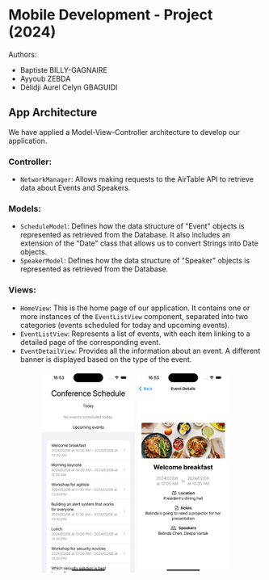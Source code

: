 # Mobile Development - Project (2024)

Authors:
- Baptiste BILLY-GAGNAIRE
- Ayyoub ZEBDA
- Dèlidji Aurel Celyn GBAGUIDI

## App Architecture
We have applied a Model-View-Controller architecture to develop our application.

### Controller:
- `NetworkManager`: Allows making requests to the AirTable API to retrieve data about Events and Speakers.

### Models:
- `ScheduleModel`: Defines how the data structure of "Event" objects is represented as retrieved from the Database. It also includes an extension of the "Date" class that allows us to convert Strings into Date objects.
- `SpeakerModel`: Defines how the data structure of "Speaker" objects is represented as retrieved from the Database.

### Views:
- `HomeView`: This is the home page of our application. It contains one or more instances of the `EventListView` component, separated into two categories (events scheduled for today and upcoming events).
- `EventListView`: Represents a list of events, with each item linking to a detailed page of the corresponding event.
- `EventDetailView`: Provides all the information about an event. A different banner is displayed based on the type of the event.

<div style="text-align: center">
    <img src="screenshot-home-page.png" alt="Home Page" style="height: 400px"/>
    <img src="screenshot-details-page.png" alt="Home Page" style="height: 400px"/>
</div>